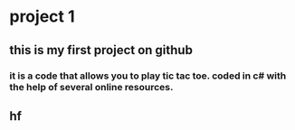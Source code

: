 # project 1
## this is my first project on github
### it is a code that allows you to play tic tac toe. coded in c# with the help of several online resources. 

## hf
